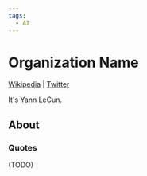 ```yaml
---
tags:
  - AI
---
```

# Organization Name

[Wikipedia](https://en.wikipedia.org/wiki/Yann_LeCun) |  [Twitter](https://twitter.com/ylecun/)

It's Yann LeCun.
## About

### Quotes

(TODO)